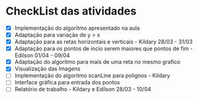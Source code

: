 # CheckList das atividades
- [x] Implementação do algoritmo apresentado na aula 
- [x] Adaptação para variação de y > x
- [x] Adaptação para as retas horizontais e verticais - Kildary 28/03 - 31/03 
- [x] Adaptação para os pontos de incio serem maiores que pontos de fim - Edilson 01/04 - 09/04
- [x] Adaptação do algoritmo para mais de uma reta no mesmo grafico 
- [x] Visualização das Imagens 
- [ ] Implementação do algoritmo scanLine para polignos - Kildary
- [ ] Interface gráfica para entrada dos pontos
- [ ] Relatório de trabalho - Kildary e Edilson 28/03 - 10/04